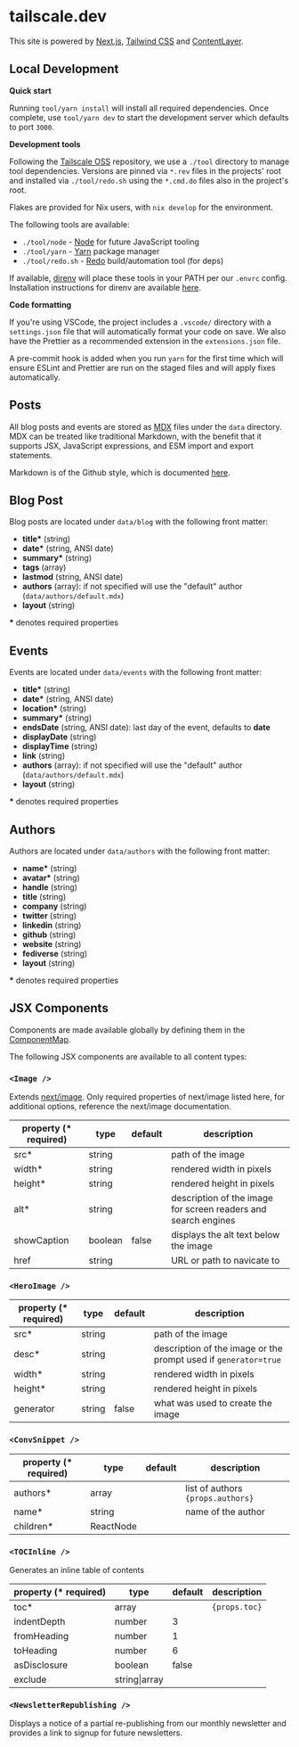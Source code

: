 # tailscale.dev

This site is powered by [Next.js](https://nextjs.org/), [Tailwind CSS](https://tailwindcss.com/) and [ContentLayer](https://www.contentlayer.dev/).

## Local Development

**Quick start**

Running `tool/yarn install` will install all required dependencies. Once complete, use `tool/yarn dev` to start the development server which defaults to port `3000`.

**Development tools**

Following the [Tailscale OSS](https://github.com/tailscale/tailscale) repository, we use a `./tool` directory to manage tool dependencies. Versions are pinned via `*.rev` files in the projects' root and installed via `./tool/redo.sh` using the `*.cmd.do` files also in the project's root.

Flakes are provided for Nix users, with `nix develop` for the environment.

The following tools are available:

- `./tool/node` - [Node](https://nodejs.org/) for future JavaScript tooling
- `./tool/yarn` - [Yarn](https://yarnpkg.com/) package manager
- `./tool/redo.sh` - [Redo](https://github.com/apenwarr/redo) build/automation tool (for deps)

If available, [direnv](https://direnv.net/) will place these tools in your PATH per our `.envrc` config. Installation instructions for direnv are available [here](https://direnv.net/docs/installation.html).

**Code formatting**

If you're using VSCode, the project includes a `.vscode/` directory with a `settings.json` file that will automatically format your code on save. We also have the Prettier as a recommended extension in the `extensions.json` file.

A pre-commit hook is added when you run `yarn` for the first time which will ensure ESLint and Prettier are run on the staged files and will apply fixes automatically.

## Posts

All blog posts and events are stored as [MDX](https://mdxjs.com) files under the `data` directory. MDX can be treated like traditional Markdown, with the benefit that it supports JSX, JavaScript expressions, and ESM import and export statements.

Markdown is of the Github style, which is documented [here](https://docs.github.com/get-started/writing-on-github).

## Blog Post

Blog posts are located under `data/blog` with the following front matter:

- **title\*** (string)
- **date\*** (string, ANSI date)
- **summary\*** (string)
- **tags** (array)
- **lastmod** (string, ANSI date)
- **authors** (array): if not specified will use the "default" author (`data/authors/default.mdx`)
- **layout** (string)

**\*** denotes required properties

## Events

Events are located under `data/events` with the following front matter:

- **title\*** (string)
- **date\*** (string, ANSI date)
- **location\*** (string)
- **summary\*** (string)
- **endsDate** (string, ANSI date): last day of the event, defaults to **date**
- **displayDate** (string)
- **displayTime** (string)
- **link** (string)
- **authors** (array): if not specified will use the "default" author (`data/authors/default.mdx`)
- **layout** (string)

**\*** denotes required properties

## Authors

Authors are located under `data/authors` with the following front matter:

- **name\*** (string)
- **avatar\*** (string)
- **handle** (string)
- **title** (string)
- **company** (string)
- **twitter** (string)
- **linkedin** (string)
- **github** (string)
- **website** (string)
- **fediverse** (string)
- **layout** (string)

**\*** denotes required properties

## JSX Components

Components are made available globally by defining them in the [ComponentMap](blob/main/components/MDXComponents.tsx).

The following JSX components are available to all content types:

### `<Image />`

Extends [next/image](https://nextjs.org/docs/api-reference/next/image). Only required properties of next/image listed here, for additional options, reference the next/image documentation.

| property (\* required) | type    | default | description                                                    |
| ---------------------- | ------- | ------- | -------------------------------------------------------------- |
| src\*                  | string  |         | path of the image                                              |
| width\*                | string  |         | rendered width in pixels                                       |
| height\*               | string  |         | rendered height in pixels                                      |
| alt\*                  | string  |         | description of the image for screen readers and search engines |
| showCaption            | boolean | false   | displays the alt text below the image                          |
| href                   | string  |         | URL or path to navicate to                                     |

### `<HeroImage />`

| property (\* required) | type   | default | description                                                     |
| ---------------------- | ------ | ------- | --------------------------------------------------------------- |
| src\*                  | string |         | path of the image                                               |
| desc\*                 | string |         | description of the image or the prompt used if `generator=true` |
| width\*                | string |         | rendered width in pixels                                        |
| height\*               | string |         | rendered height in pixels                                       |
| generator              | string | false   | what was used to create the image                               |

### `<ConvSnippet />`

| property (\* required) | type      | default | description                       |
| ---------------------- | --------- | ------- | --------------------------------- |
| authors\*              | array     |         | list of authors `{props.authors}` |
| name\*                 | string    |         | name of the author                |
| children\*             | ReactNode |         |                                   |

### `<TOCInline />`

Generates an inline table of contents

| property (\* required) | type          | default | description   |
| ---------------------- | ------------- | ------- | ------------- |
| toc\*                  | array         |         | `{props.toc}` |
| indentDepth            | number        | 3       |               |
| fromHeading            | number        | 1       |               |
| toHeading              | number        | 6       |               |
| asDisclosure           | boolean       | false   |               |
| exclude                | string\|array |         |               |

### `<NewsletterRepublishing />`

Displays a notice of a partial re-publishing from our monthly newsletter and provides a link to signup for future newsletters.
